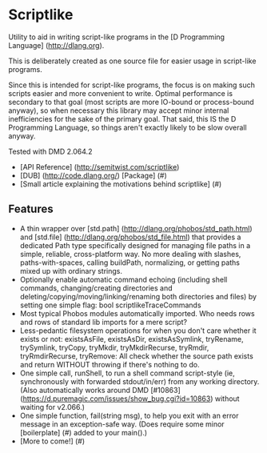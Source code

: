 Scriptlike
==========

Utility to aid in writing script-like programs in the [D Programming Language] (http://dlang.org).

This is deliberately created as one source file for easier usage in script-like programs.

Since this is intended for script-like programs, the focus is on making such scripts easier and more convenient to write. Optimal performance is secondary to that goal (most scripts are more IO-bound or process-bound anyway), so when necessary this library may accept minor internal inefficiencies for the sake of the primary goal. That said, this IS the D Programming Language, so things aren't exactly likely to be slow overall anyway.

Tested with DMD 2.064.2

* [API Reference] (http://semitwist.com/scriptlike)
* [DUB] (http://code.dlang.org/) [Package] (#)
* [Small article explaining the motivations behind scriptlike] (#)

Features
--------
* A thin wrapper over [std.path] (http://dlang.org/phobos/std_path.html) and [std.file] (http://dlang.org/phobos/std_file.html) that provides a dedicated Path type specifically designed for managing file paths in a simple, reliable, cross-platform way. No more dealing with slashes, paths-with-spaces, calling buildPath, normalizing, or getting paths mixed up with ordinary strings.
* Optionally enable automatic command echoing (including shell commands, changing/creating directories and deleting/copying/moving/linking/renaming both directories and files) by setting one simple flag: bool scriptlikeTraceCommands
* Most typical Phobos modules automatically imported. Who needs rows and rows of standard lib imports for a mere script?
* Less-pedantic filesystem operations for when you don't care whether it exists or not: existsAsFile, existsAsDir, existsAsSymlink, tryRename, trySymlink, tryCopy, tryMkdir, tryMkdirRecurse, tryRmdir, tryRmdirRecurse, tryRemove: All check whether the source path exists and return WITHOUT throwing if there's nothing to do.
* One simple call, runShell, to run a shell command script-style (ie, synchronously with forwarded stdout/in/err) from any working directory. (Also automatically works around DMD [#10863] (https://d.puremagic.com/issues/show_bug.cgi?id=10863) without waiting for v2.066.)
* One simple function, fail(string msg), to help you exit with an error message in an exception-safe way. (Does require some minor [boilerplate] (#) added to your main().)
* [More to come!] (#)
